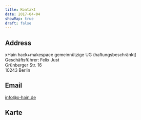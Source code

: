 ```yaml
---
title: Kontakt
date: 2017-04-04
showMap: true
draft: false
---
```


## Address

xHain hack+makespace gemeinnützige UG (haftungsbeschränkt)\
Geschäftsführer: Felix Just\
Grünberger Str. 16\
10243 Berlin

## Email

[info@x-hain.de](mailto:info@x-hain.de)

## Karte